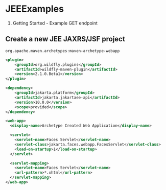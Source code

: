 # JEEExamples

1. Getting Started - Example GET endpoint

## Create a new JEE JAXRS/JSF project

`org.apache.maven.archetypes:maven-archetype-webapp`

```xml
<plugin>
    <groupId>org.wildfly.plugins</groupId>
    <artifactId>wildfly-maven-plugin</artifactId>
    <version>2.1.0.Beta1</version>
</plugin>
```

```xml
<dependency>
    <groupId>jakarta.platform</groupId>
    <artifactId>jakarta.jakartaee-api</artifactId>
    <version>10.0.0</version>
    <scope>provided</scope>
</dependency>
```

```xml
<web-app>
  <display-name>Archetype Created Web Application</display-name>

  <servlet>
    <servlet-name>Faces Servlet</servlet-name>
    <servlet-class>jakarta.faces.webapp.FacesServlet</servlet-class>
    <load-on-startup>1</load-on-startup>
  </servlet>

  <servlet-mapping>
    <servlet-name>Faces Servlet</servlet-name>
    <url-pattern>*.xhtml</url-pattern>
  </servlet-mapping>
</web-app>
```
